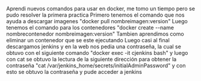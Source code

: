 Aprendi nuevos comandos para usar en docker, me tomo un tiempo pero se pudo resolver
la primera practica
Primero tenemos el comando que nos ayuda a descargar imagenes "docker pull nombreimagen:version"
Luego tenemos el comando para los contenedores "docker create --name nombrecontenedor nombreimagen:version"
Tambien aprendimos como eliminar un contenedor que se este ejecutando
Luego casi al final descargamos jenkins y en la web nos pedia una contraseña, la cual se obtuvo con el siguiente comando
"docker exec -it cjenkins bash" y luego con cat se obtuvo la lectura de la siguiente dirección para obtener la contraseña "cat /var/jenkins_home/secrets/initialAdminPassword" y con esto se obtuvo la contraseña y pude acceder a jenkins
